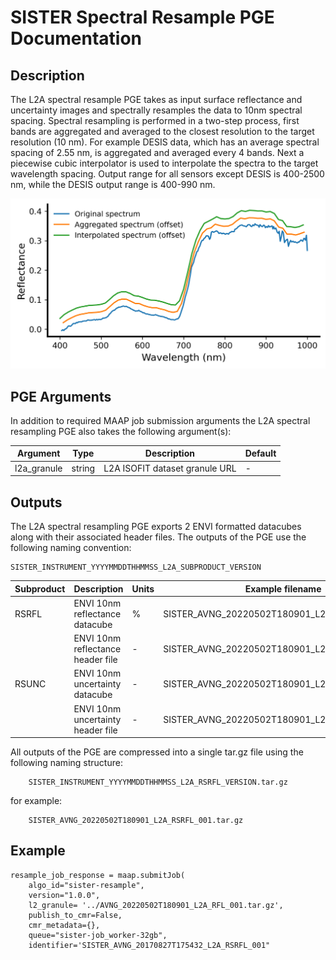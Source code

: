 # SISTER Spectral Resample PGE Documentation

## Description

The L2A spectral resample PGE takes as input surface reflectance and uncertainty images and spectrally resamples the data
to 10nm spectral spacing. Spectral resampling is performed in a two-step process, first bands are aggregated and averaged to the closest resolution to the target resolution (10 nm). For example DESIS data, which has an average spectral spacing of 2.55 nm, is aggregated and averaged every 4 bands. Next a piecewise cubic interpolator is used to interpolate the spectra to the target wavelength spacing. Output range for all sensors except DESIS is 400-2500 nm, while the DESIS output range is 400-990 nm.

![DESIS spectral resampling example](./figures/spectral_resample_example.png)

## PGE Arguments

In addition to required MAAP job submission arguments the L2A spectral resampling PGE also takes the following argument(s):


|Argument| Type |  Description | Default|
|---|---|---|---|
| l2a_granule| string |L2A ISOFIT dataset granule URL| -|


## Outputs

The L2A spectral resampling PGE exports 2 ENVI formatted datacubes along with their associated header files. The outputs of the PGE use the following naming convention:

    SISTER_INSTRUMENT_YYYYMMDDTHHMMSS_L2A_SUBPRODUCT_VERSION

|Subproduct| Description |  Units | Example filename |
|---|---|---|---|
| RSRFL| ENVI 10nm reflectance datacube | % | SISTER_AVNG\_20220502T180901\_L2A\_RSRFL_001|
| | ENVI 10nm reflectance header file  | - | SISTER_AVNG\_20220502T180901\_L2A\_RSRFL_001.hdr|
| RSUNC| ENVI 10nm uncertainty datacube | - | SISTER_AVNG\_20220502T180901\_L2A\_RSUNC_001|
| | ENVI 10nm uncertainty header file  | - | SISTER_AVNG\_20220502T180901\_L2A\_RSUNC_001.hdr|


All outputs of the PGE are compressed into a single tar.gz file using the following naming structure:

 	 	SISTER_INSTRUMENT_YYYYMMDDTHHMMSS_L2A_RSRFL_VERSION.tar.gz

for example:

		SISTER_AVNG_20220502T180901_L2A_RSRFL_001.tar.gz

## Example

	resample_job_response = maap.submitJob(
	    algo_id="sister-resample",
	    version="1.0.0",
	    l2_granule= '../AVNG_20220502T180901_L2A_RFL_001.tar.gz',
	    publish_to_cmr=False,
	    cmr_metadata={},
	    queue="sister-job_worker-32gb",
	    identifier='SISTER_AVNG_20170827T175432_L2A_RSRFL_001"

